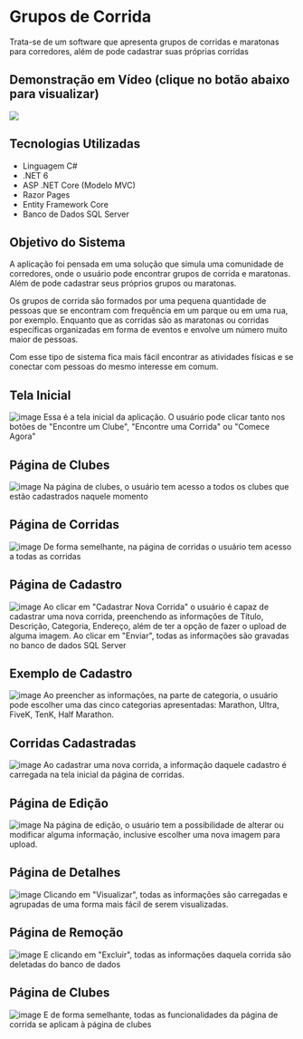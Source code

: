 # Grupos de Corrida
Trata-se de um software que apresenta grupos de corridas e maratonas para corredores, além de pode cadastrar suas próprias corridas

## Demonstração em Vídeo (clique no botão abaixo para visualizar)
[<img src="https://img.shields.io/badge/YouTube-FF0000?style=for-the-badge&logo=youtube&logoColor=white">](https://www.youtube.com/watch?v=lNDGkLJH2nc&t=78s)

## Tecnologias Utilizadas
- Linguagem C# 
- .NET 6
- ASP .NET Core (Modelo MVC)
- Razor Pages
- Entity Framework Core
- Banco de Dados SQL Server

## Objetivo do Sistema
A aplicação foi pensada em uma solução que simula uma comunidade de corredores, onde o usuário pode encontrar grupos de corrida e maratonas. Além de pode cadastrar seus próprios grupos ou maratonas. 

Os grupos de corrida são formados por uma pequena quantidade de pessoas que se encontram com frequência em um parque ou em uma rua, por exemplo. Enquanto que as corridas são as maratonas ou corridas específicas organizadas em forma de eventos e envolve um número muito maior de pessoas.

Com esse tipo de sistema fica mais fácil encontrar as atividades físicas e se conectar com pessoas do mesmo interesse em comum. 

## Tela Inicial
![image](https://user-images.githubusercontent.com/10932478/185006360-5e90e8ac-ffdd-4cb9-8742-107bbede9ad1.png)
Essa é a tela inicial da aplicação. O usuário pode clicar tanto nos botões de "Encontre um Clube", "Encontre uma Corrida" ou "Comece Agora"

## Página de Clubes
![image](https://user-images.githubusercontent.com/10932478/185006553-4cb1145d-061f-42ac-b9ff-177a80c75a06.png)
Na página de clubes, o usuário tem acesso a todos os clubes que estão cadastrados naquele momento

## Página de Corridas
![image](https://user-images.githubusercontent.com/10932478/185006596-a28455cf-f0ee-41bf-9daa-663509ab4754.png)
De forma semelhante, na página de corridas o usuário tem acesso a todas as corridas

## Página de Cadastro
![image](https://user-images.githubusercontent.com/10932478/185006639-793afb84-81f0-4a15-bed0-bfc27cdaf625.png)
Ao clicar em "Cadastrar Nova Corrida"  o usuário é capaz de cadastrar uma nova corrida, preenchendo as informações de Título, Descrição, Categoria, Endereço, além de ter a opção de fazer o upload de alguma imagem. Ao clicar em "Enviar", todas as informações são gravadas no banco de dados SQL Server

## Exemplo de Cadastro
![image](https://user-images.githubusercontent.com/10932478/185006662-e2ed2e17-fa0a-4195-9802-ec7b432382ae.png)
Ao preencher as informações, na parte de categoria, o usuário pode escolher uma das cinco categorias apresentadas: Marathon, Ultra, FiveK, TenK, Half Marathon.

## Corridas Cadastradas
![image](https://user-images.githubusercontent.com/10932478/185006694-38d1f3f0-15b9-4fdd-9194-2acc73bb3eb0.png)
Ao cadastrar uma nova corrida, a informação daquele cadastro é carregada na tela inicial da página de corridas.

## Página de Edição
![image](https://user-images.githubusercontent.com/10932478/185006736-f5f6fe16-f927-43a1-bbc5-1e6b0a96a06b.png)
Na página de edição, o usuário tem a possibilidade de alterar ou modificar alguma informação, inclusive escolher uma nova imagem para upload.

## Página de Detalhes
![image](https://user-images.githubusercontent.com/10932478/185006941-e08c56ae-b0c3-4d00-9709-8fb317cd59be.png)
Clicando em "Visualizar", todas as informações são carregadas e agrupadas de uma forma mais fácil de serem visualizadas.

## Página de Remoção
![image](https://user-images.githubusercontent.com/10932478/185006968-75b9a7a3-7004-4cf8-afb8-c102f75a513d.png)
E clicando em "Excluir", todas as informações daquela corrida são deletadas do banco de dados

## Página de Clubes
![image](https://user-images.githubusercontent.com/10932478/185007003-6c7e61b6-8581-4370-8552-cb3854565a13.png)
E de forma semelhante, todas as funcionalidades da página de corrida se aplicam à página de clubes





